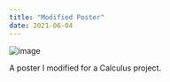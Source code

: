 ```yaml
---
title: "Modified Poster"
date: 2021-06-04
---
```

![image](https://user-images.githubusercontent.com/83957793/121204680-0b21df80-c845-11eb-9cfc-779177d1e71a.png)

A poster I modified for a Calculus project.
